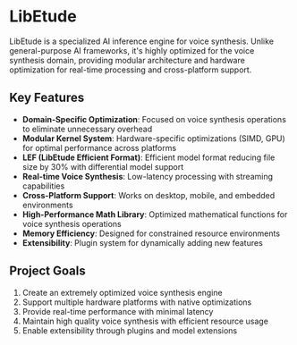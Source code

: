# LibEtude

LibEtude is a specialized AI inference engine for voice synthesis. Unlike general-purpose AI frameworks, it's highly optimized for the voice synthesis domain, providing modular architecture and hardware optimization for real-time processing and cross-platform support.

## Key Features

- **Domain-Specific Optimization**: Focused on voice synthesis operations to eliminate unnecessary overhead
- **Modular Kernel System**: Hardware-specific optimizations (SIMD, GPU) for optimal performance across platforms
- **LEF (LibEtude Efficient Format)**: Efficient model format reducing file size by 30% with differential model support
- **Real-time Voice Synthesis**: Low-latency processing with streaming capabilities
- **Cross-Platform Support**: Works on desktop, mobile, and embedded environments
- **High-Performance Math Library**: Optimized mathematical functions for voice synthesis operations
- **Memory Efficiency**: Designed for constrained resource environments
- **Extensibility**: Plugin system for dynamically adding new features

## Project Goals

1. Create an extremely optimized voice synthesis engine
2. Support multiple hardware platforms with native optimizations
3. Provide real-time performance with minimal latency
4. Maintain high quality voice synthesis with efficient resource usage
5. Enable extensibility through plugins and model extensions
